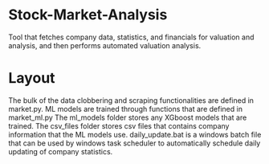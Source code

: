# Stock-Market-Analysis
Tool that fetches company data, statistics, and financials for valuation and analysis, and then performs automated valuation analysis.

# Layout
The bulk of the data clobbering and scraping functionalities are defined in market.py.
ML models are trained through functions that are defined in market_ml.py
The ml_models folder stores any XGboost models that are trained. 
The csv_files folder stores csv files that contains company information that the ML models use. 
daily_update.bat is a windows batch file that can be used by windows task scheduler to automatically schedule daily updating of company statistics. 
